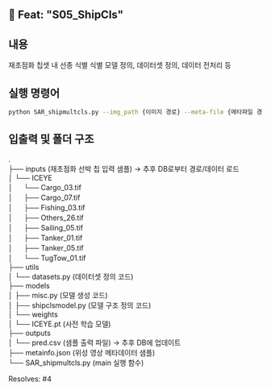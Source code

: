 ## 🎉 Feat: "S05_ShipCls"

## 내용
재초점화 칩셋 내 선종 식별
식별 모델 정의, 데이터셋 정의, 데이터 전처리 등

## 실행 명령어
```sh
python SAR_shipmultcls.py --img_path {이미지 경로} --meta-file {메타파일 경로} 
```

## 입출력 및 폴더 구조
.     
├── inputs (재초점화 선박 칩 입력 샘플) -> 추후 DB로부터 경로/데이터 로드    
│ └── ICEYE     
│  　 └── Cargo_03.tif   
│  　 ├── Cargo_07.tif    
│ 　  ├── Fishing_03.tif   
│ 　  ├── Others_26.tif   
│  　 ├── Sailing_05.tif   
│  　 ├── Tanker_01.tif   
│  　 ├── Tanker_05.tif   
│  　 └── TugTow_01.tif   
├── utils   
│ └── datasets.py (데이터셋 정의 코드)   
├── models   
│ ├── misc.py (모델 생성 코드)   
│ ├── shipclsmodel.py (모델 구조 정의 코드)   
│ └── weights   
│ └── ICEYE.pt (사전 학습 모델)   
├── outputs    
│ └── pred.csv (샘플 출력 파일) -> 추후 DB에 업데이트    
├── metainfo.json (위성 영상 메타데이터 샘플)    
└── SAR_shipmultcls.py (main 실행 함수)   

Resolves: #4
